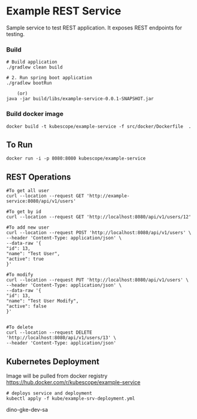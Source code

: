 # Example REST Service
Sample service to test REST application. It exposes REST endpoints for testing.


### Build
```shell
# Build application 
./gradlew clean build 

# 2. Run spring boot application 
./gradlew bootRun
    
    (or)
java -jar build/libs/example-service-0.0.1-SNAPSHOT.jar
```

### Build docker image  
```shell
docker build -t kubescope/example-service -f src/docker/Dockerfile  .
```

## To Run 
```shell
docker run -i -p 8080:8080 kubescope/example-service
```

## REST Operations
```shell
#To get all user  
curl --location --request GET 'http://example-service:8080/api/v1/users'

#To get by id   
curl --location --request GET 'http://localhost:8080/api/v1/users/12'

#To add new user   
curl --location --request POST 'http://localhost:8080/api/v1/users' \
--header 'Content-Type: application/json' \
--data-raw '{
"id": 13,
"name": "Test User",
"active": true
}'

#To modify   
curl --location --request PUT 'http://localhost:8080/api/v1/users' \
--header 'Content-Type: application/json' \
--data-raw '{
"id": 13,
"name": "Test User Modify",
"active": false
}'


#To delete  
curl --location --request DELETE 'http://localhost:8080/api/v1/users/13' \
--header 'Content-Type: application/json'
```

## Kubernetes Deployment
Image will be pulled from docker registry https://hub.docker.com/r/kubescope/example-service
```shell
# deploys service and deployment 
kubectl apply -f kube/example-srv-deployment.yml
```
dino-gke-dev-sa
